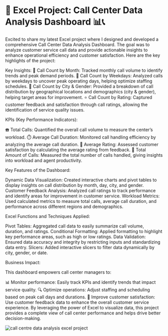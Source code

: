 # 🚀 Excel Project: Call Center Data Analysis Dashboard 📊📞 

Excited to share my latest Excel project where I designed and developed a comprehensive Call Center Data Analysis Dashboard. The goal was to analyze customer service call data and provide actionable insights to enhance operational efficiency and customer satisfaction. Here are the key highlights of the project:

Key Insights:
📅 Call Count by Month: Tracked monthly call volume to identify trends and peak demand periods.
📆 Call Count by Weekdays: Analyzed calls by weekdays to uncover peak operating days, helping optimize staffing schedules.
🌆 Call Count by City & Gender: Provided a breakdown of call distribution by geographical locations and demographics (city & gender), helping target areas for improvement.
⭐ Call Count by Rating: Captured customer feedback and satisfaction through call ratings, allowing the identification of service quality issues.

KPIs (Key Performance Indicators):

☎️ Total Calls: Quantified the overall call volume to measure the center’s workload.
⏱️ Average Call Duration: Monitored call handling efficiency by analyzing the average call duration.
🌟 Average Rating: Assessed customer satisfaction by calculating the average rating from feedback.
💼 Total Amount of Calls: Measured the total number of calls handled, giving insights into workload and agent productivity.

Key Features of the Dashboard:

Dynamic Data Visualization: Created interactive charts and pivot tables to display insights on call distribution by month, day, city, and gender.
Customer Feedback Analysis: Analyzed call ratings to track performance and identify areas for improvement in customer service.
Workload Metrics: Used calculated metrics to measure total calls, average call duration, and performance across different regions and demographics.

Excel Functions and Techniques Applied:

Pivot Tables: Aggregated call data to easily summarize call volume, duration, and ratings.
Conditional Formatting: Applied formatting to highlight key performance areas, such as high or low ratings.
Data Validation: Ensured data accuracy and integrity by restricting inputs and standardizing data entry.
Slicers: Added interactive slicers to filter data dynamically by city, gender, or date.


Business Impact:

This dashboard empowers call center managers to:

📊 Monitor performance: Easily track KPIs and identify trends that impact service quality.
🔍 Optimize operations: Adjust staffing and scheduling based on peak call days and durations.
🌟 Improve customer satisfaction: Use customer feedback data to enhance the overall customer service experience.
By leveraging the power of Excel to visualize data, this project provides a complete view of call center performance and helps drive better decision-making.

![call centre data analysis excel project](https://github.com/user-attachments/assets/f642e03e-1ceb-4ebd-bd9c-0f183eaf7cb4)
